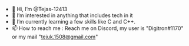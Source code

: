 - 👋 Hi, I’m @Tejas-12413
- 👀 I’m interested in anything that includes tech in it
- 🌱 I’m currently learning a few skills like C and C++.
- 📫 How to reach me : Reach me on Discord, my user is "Digitron#1170" or my mail "tejuk.1508@gmail.com"

<!---
Tejas-12413/Tejas-12413 is a ✨ special ✨ repository because its `README.md` (this file) appears on your GitHub profile.
You can click the Preview link to take a look at your changes.
--->
